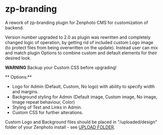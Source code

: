 zp-branding
===========

A rework of zp-branding plugin for Zenphoto CMS for customization of backend.

Version number upgraded to 2.0 as plugin was rewritten and completely changed logic of operation, by getting rid of included custom Logo image (to protect files from being overwritten on the update).
Instead user can mix and match plugin Options to combine custom and default elements for their desired look.

**WARNING**
Backup your Custom CSS before upgrading!
 
** Options:**
 - Logo for Admin (Default, Custom, No logo) with ability to specify width and margins.
 - Background styling for Admin (Default image, Custom image, No image, Image repeat behaviour, Color)
 - Styling of Text and Links in Admin.
 - Custom CSS for further alterations.

Custom Logo and Background files should be placed in "/uploaded/design" folder of your Zenphoto install - see [UPLOAD FOLDER](https://www.zenphoto.org/news/path-constants/).
